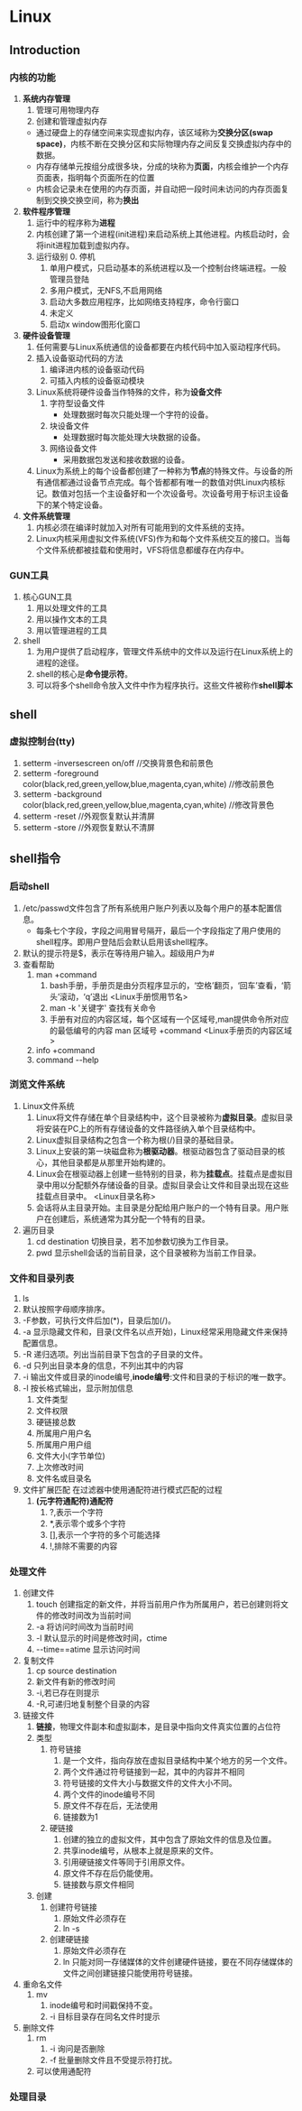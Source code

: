 # Linux
## Introduction
### 内核的功能
1. **系统内存管理**
   1. 管理可用物理内存
   2. 创建和管理虚拟内存
     - 通过硬盘上的存储空间来实现虚拟内存，该区域称为**交换分区(swap space)**，内核不断在交换分区和实际物理内存之间反复交换虚拟内存中的数据。
     - 内存存储单元按组分成很多块，分成的块称为**页面**，内核会维护一个内存页面表，指明每个页面所在的位置
     - 内核会记录未在使用的内存页面，并自动把一段时间未访问的内存页面复制到交换交换空间，称为**换出**
2. **软件程序管理**
   1. 运行中的程序称为**进程**
   2. 内核创建了第一个进程(init进程)来启动系统上其他进程。内核启动时，会将init进程加载到虚拟内存。
   3. 运行级别
      0. 停机
      1. 单用户模式，只启动基本的系统进程以及一个控制台终端进程。一般管理员登陆
      2. 多用户模式，无NFS,不启用网络
      3. 启动大多数应用程序，比如网络支持程序，命令行窗口
      4. 未定义
      5. 启动x window图形化窗口
3. **硬件设备管理**
   1. 任何需要与Linux系统通信的设备都要在内核代码中加入驱动程序代码。
   2. 插入设备驱动代码的方法
      1. 编译进内核的设备驱动代码
      2. 可插入内核的设备驱动模块
   3. Linux系统将硬件设备当作特殊的文件，称为**设备文件**
      1. 字符型设备文件
         - 处理数据时每次只能处理一个字符的设备。
      2. 块设备文件
         - 处理数据时每次能处理大块数据的设备。 
      3. 网络设备文件 
         - 采用数据包发送和接收数据的设备。
    4. Linux为系统上的每个设备都创建了一种称为**节点**的特殊文件。与设备的所有通信都通过设备节点完成。每个皆都都有唯一的数值对供Linux内核标记。数值对包括一个主设备好和一个次设备号。次设备号用于标识主设备下的某个特定设备。 
4. **文件系统管理**
    1. 内核必须在编译时就加入对所有可能用到的文件系统的支持。
    2. Linux内核采用虚拟文件系统(VFS)作为和每个文件系统交互的接口。当每个文件系统都被挂载和使用时，VFS将信息都缓存在内存中。
### GUN工具
1. 核心GUN工具
   1. 用以处理文件的工具
   2. 用以操作文本的工具
   3. 用以管理进程的工具
2. shell
   1. 为用户提供了启动程序，管理文件系统中的文件以及运行在Linux系统上的进程的途径。
   2. shell的核心是**命令提示符**。
   3. 可以将多个shell命令放入文件中作为程序执行。这些文件被称作**shell脚本**
## shell
### 虚拟控制台(tty)
1. setterm -inversescreen on/off //交换背景色和前景色
2. setterm -foreground color(black,red,green,yellow,blue,magenta,cyan,white)  //修改前景色
3. setterm -background color(black,red,green,yellow,blue,magenta,cyan,white)  //修改背景色
4. setterm -reset  //外观恢复默认并清屏
5. setterm -store  //外观恢复默认不清屏
## shell指令
### 启动shell
1. /etc/passwd文件包含了所有系统用户账户列表以及每个用户的基本配置信息。
   - 每条七个字段，字段之间用冒号隔开，最后一个字段指定了用户使用的shell程序。即用户登陆后会默认启用该shell程序。
2. 默认的提示符是$，表示在等待用户输入。超级用户为#
3. 查看帮助
   1. man +command
      1. bash手册，手册页是由分页程序显示的，‘空格’翻页，‘回车’查看，‘箭头’滚动，‘q’退出
         <Linux手册惯用节名>
      2. man -k '关键字' 查找有关命令
      3. 手册有对应的内容区域，每个区域有一个区域号,man提供命令所对应的最低编号的内容
         man 区域号 +command 
         <Linux手册页的内容区域>
   2. info +command
   3. command --help
### 浏览文件系统
1. Linux文件系统
   1. Linux将文件存储在单个目录结构中，这个目录被称为**虚拟目录**。虚拟目录将安装在PC上的所有存储设备的文件路径纳入单个目录结构中。
   2. Linux虚拟目录结构之包含一个称为根(/)目录的基础目录。
   3. Linux上安装的第一块磁盘称为**根驱动器**。根驱动器包含了驱动目录的核心，其他目录都是从那里开始构建的。
   4. Linux会在根驱动器上创建一些特别的目录，称为**挂载点**。挂载点是虚拟目录中用以分配额外存储设备的目录。虚拟目录会让文件和目录出现在这些挂载点目录中。
      <Linux目录名称> 
   5. 会话将从主目录开始。主目录是分配给用户账户的一个特有目录。用户账户在创建后，系统通常为其分配一个特有的目录。
2. 遍历目录
   1. cd destination 切换目录，若不加参数切换为工作目录。
   2. pwd 显示shell会话的当前目录，这个目录被称为当前工作目录。
### 文件和目录列表
1. ls
  1. 默认按照字母顺序排序。
  2. -F参数，可执行文件后加(*)，目录后加(/)。
  3. -a 显示隐藏文件和，目录(文件名以点开始)，Linux经常采用隐藏文件来保持配置信息。
  4. -R 递归选项。列出当前目录下包含的子目录的文件。
  5. -d 只列出目录本身的信息，不列出其中的内容
  6. -i 输出文件或目录的inode编号,**inode编号**:文件和目录的于标识的唯一数字。
  7. -l 按长格式输出，显示附加信息
     1. 文件类型
     2. 文件权限
     3. 硬链接总数
     4. 所属用户用户名
     5. 所属用户用户组
     6. 文件大小(字节单位)
     7. 上次修改时间
     8. 文件名或目录名 
2. 文件扩展匹配
   在过滤器中使用通配符进行模式匹配的过程
   1. **(元字符通配符)通配符**
      1. ?,表示一个字符
      2. *,表示零个或多个字符
      3. [],表示一个字符的多个可能选择
      4. !,排除不需要的内容
### 处理文件
1. 创建文件
   1. touch 创建指定的新文件，并将当前用户作为所属用户，若已创建则将文件的修改时间改为当前时间
   2. -a 将访问时间改为当前时间
   3. -l 默认显示的时间是修改时间，ctime
   4. --time==atime 显示访问时间
2. 复制文件
   1. cp source destination
   2. 新文件有新的修改时间
   3. -i,若已存在则提示
   4. -R,可递归地复制整个目录的内容
3. 链接文件
   1. **链接**，物理文件副本和虚拟副本，是目录中指向文件真实位置的占位符
   2. 类型
      1. 符号链接
         1. 是一个文件，指向存放在虚拟目录结构中某个地方的另一个文件。
         2. 两个文件通过符号链接到一起，其中的内容并不相同
         3. 符号链接的文件大小与数据文件的文件大小不同。
         4. 两个文件的inode编号不同
         5. 原文件不存在后，无法使用
         6. 链接数为1
      2. 硬链接
         1. 创建的独立的虚拟文件，其中包含了原始文件的信息及位置。
         2. 共享inode编号，从根本上就是原来的文件。
         3. 引用硬链接文件等同于引用原文件。
         4. 原文件不存在后仍能使用。
         5. 链接数与原文件相同
   3. 创建
      1. 创建符号链接
         1. 原始文件必须存在
         2. ln -s 
      2. 创建硬链接
         1. 原始文件必须存在
         2. ln
   只能对同一存储媒体的文件创建硬件链接，要在不同存储媒体的文件之间创建链接只能使用符号链接。 
4. 重命名文件
   1. mv
      1. inode编号和时间戳保持不变。
      2. -i 目标目录存在同名文件时提示
5. 删除文件
   1. rm
      1. -i 询问是否删除
      2. -f 批量删除文件且不受提示符打扰。
   2. 可以使用通配符
### 处理目录